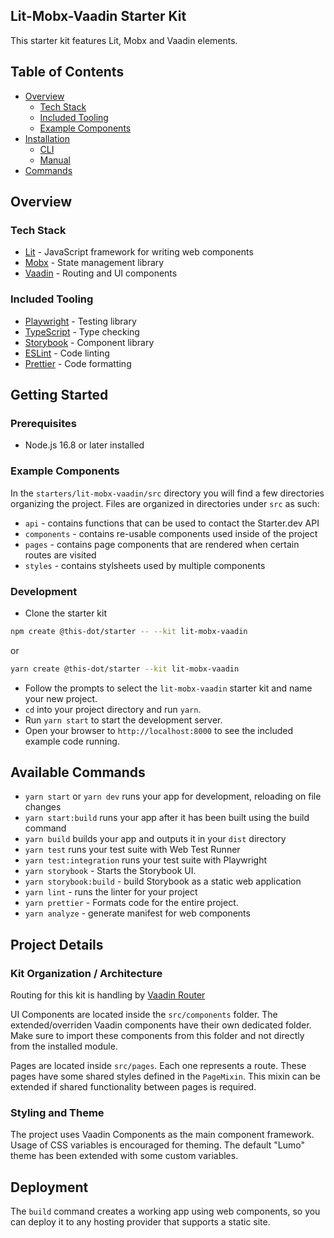 ## Lit-Mobx-Vaadin Starter Kit

This starter kit features Lit, Mobx and Vaadin elements.

## Table of Contents

- [Overview](#overview)
  - [Tech Stack](#tech-stack)
  - [Included Tooling](#included-tooling)
  - [Example Components](#example-components)
- [Installation](#installation)
  - [CLI](#cli-recommended)
  - [Manual](#manual)
- [Commands](#commands)

## Overview

### Tech Stack

- [Lit](https://lit.dev/) - JavaScript framework for writing web components
- [Mobx](https://mobx.js.org/) - State management library
- [Vaadin](https://vaadin.com/components) - Routing and UI components

### Included Tooling

- [Playwright](https://playwright.dev/) - Testing library
- [TypeScript](https://www.typescriptlang.org/) - Type checking
- [Storybook](https://storybook.js.org/) - Component library
- [ESLint](https://eslint.org/) - Code linting
- [Prettier](https://prettier.io/) - Code formatting

## Getting Started

### Prerequisites
* Node.js 16.8 or later installed



### Example Components

In the `starters/lit-mobx-vaadin/src` directory you will find a few directories organizing the project. Files are organized in directories under `src` as such:

- `api` - contains functions that can be used to contact the Starter.dev API
- `components` - contains re-usable components used inside of the project
- `pages` - contains page components that are rendered when certain routes are visited
- `styles` - contains stylsheets used by multiple components

### Development
- Clone the starter kit
```bash
npm create @this-dot/starter -- --kit lit-mobx-vaadin
```

or

```bash
yarn create @this-dot/starter --kit lit-mobx-vaadin
```

- Follow the prompts to select the `lit-mobx-vaadin` starter kit and name your new project.
- `cd` into your project directory and run `yarn`.
- Run `yarn start` to start the development server.
- Open your browser to `http://localhost:8000` to see the included example code running.

## Available Commands

- `yarn start` or `yarn dev` runs your app for development, reloading on file changes
- `yarn start:build` runs your app after it has been built using the build command
- `yarn build` builds your app and outputs it in your `dist` directory
- `yarn test` runs your test suite with Web Test Runner
- `yarn test:integration` runs your test suite with Playwright
- `yarn storybook` - Starts the Storybook UI.
- `yarn storybook:build` - build Storybook as a static web application
- `yarn lint` - runs the linter for your project
- `yarn prettier` - Formats code for the entire project.
- `yarn analyze` - generate manifest for web components

## Project Details
### Kit Organization / Architecture
Routing for this kit is handling by [Vaadin Router](https://github.com/vaadin/router)

UI Components are located inside the `src/components` folder. The extended/overriden Vaadin components have their own dedicated folder. Make sure to import these components from this folder and not directly from the installed module.

Pages are located inside `src/pages`. Each one represents a route. These pages have some shared styles defined in the `PageMixin`. This mixin can be extended if shared functionality between pages is required.

### Styling and Theme
The project uses Vaadin Components as the main component framework. Usage of CSS variables is encouraged for theming. The default "Lumo" theme has been extended with some custom variables.

## Deployment
The `build` command creates a working app using web components, so you can deploy it to any hosting provider that supports a static site.
